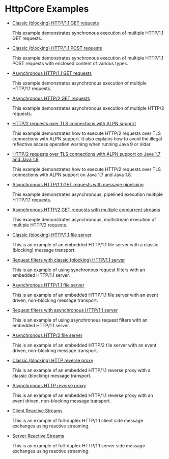 <!--
    Licensed to the Apache Software Foundation (ASF) under one
    or more contributor license agreements.  See the NOTICE file
    distributed with this work for additional information
    regarding copyright ownership.  The ASF licenses this file
    to you under the Apache License, Version 2.0 (the
    "License"); you may not use this file except in compliance
    with the License.  You may obtain a copy of the License at
    
      http://www.apache.org/licenses/LICENSE-2.0
    
    Unless required by applicable law or agreed to in writing,
    software distributed under the License is distributed on an
    "AS IS" BASIS, WITHOUT WARRANTIES OR CONDITIONS OF ANY
    KIND, either express or implied.  See the License for the
    specific language governing permissions and limitations
    under the License.
-->

HttpCore Examples
=================

- [ Classic (blocking) HTTP/1.1 GET requests](https://github.com/apache/httpcomponents-core/tree/5.2.x/httpcore5/src/test/java/org/apache/hc/core5/http/examples/ClassicGetExecutionExample.java)

  This example demonstrates synchronous execution of multiple HTTP/1.1 GET requests.

- [ Classic (blocking) HTTP/1.1 POST requests](https://github.com/apache/httpcomponents-core/tree/5.2.x/httpcore5/src/test/java/org/apache/hc/core5/http/examples/ClassicPostExecutionExample.java)

  This example demonstrates synchronous execution of multiple HTTP/1.1 POST requests with enclosed content of various
  types.

- [ Asynchronous HTTP/1.1 GET requests](https://github.com/apache/httpcomponents-core/tree/5.2.x/httpcore5/src/test/java/org/apache/hc/core5/http/examples/AsyncRequestExecutionExample.java)

  This example demonstrates asynchronous execution of multiple HTTP/1.1 requests.

- [ Asynchronous HTTP/2 GET requests](https://github.com/apache/httpcomponents-core/tree/5.2.x/httpcore5-h2/src/test/java/org/apache/hc/core5/http2/examples/H2RequestExecutionExample.java)

  This example demonstrates asynchronous execution of multiple HTTP/2 requests.

- [ HTTP/2 requests over TLS connections with ALPN support](https://github.com/apache/httpcomponents-core/tree/5.2.x/httpcore5-h2/src/test/java/org/apache/hc/core5/http2/examples/H2TlsAlpnRequestExecutionExample.java)

  This example demonstrates how to execute HTTP/2 requests over TLS connections with ALPN support. It also explains how
  to avoid the illegal reflective access operation warning when running Java 9 or older.

- [ HTTP/2 requests over TLS connections with ALPN support on Java 1.7 and Java 1.8](https://github.com/apache/httpcomponents-core/tree/5.2.x/httpcore5-h2/src/test/java/org/apache/hc/core5/http2/examples/H2ConscriptRequestExecutionExample.java)

  This example demonstrates how to execute HTTP/2 requests over TLS connections with ALPN support on Java 1.7 and Java
  1.8.

- [ Asynchronous HTTP/1.1 GET requests with message pipelining](https://github.com/apache/httpcomponents-core/tree/5.2.x/httpcore5/src/test/java/org/apache/hc/core5/http/examples/AsyncPipelinedRequestExecutionExample.java)

  This example demonstrates asynchronous, pipelined execution multiple HTTP/1.1 requests.

- [ Asynchronous HTTP/2 GET requests with multiple concurrent streams](https://github.com/apache/httpcomponents-core/tree/5.2.x/httpcore5-h2/src/test/java/org/apache/hc/core5/http2/examples/H2MultiStreamExecutionExample.java)

  This example demonstrates asynchronous, multistream execution of multiple HTTP/2 requests.

- [ Classic (blocking) HTTP/1.1 file server](https://github.com/apache/httpcomponents-core/tree/5.2.x/httpcore5/src/test/java/org/apache/hc/core5/http/examples/ClassicFileServerExample.java)

  This is an example of an embedded HTTP/1.1 file server with a classic (blocking) message transport.

- [ Request filters with classic (blocking) HTTP/1.1 server](https://github.com/apache/httpcomponents-core/tree/5.2.x/httpcore5/src/test/java/org/apache/hc/core5/http/examples/ClassicServerFilterExample.java)

  This is an example of using synchronous request filters with an embedded HTTP/1.1 server.

- [ Asynchronous HTTP/1.1 file server](https://github.com/apache/httpcomponents-core/tree/5.2.x/httpcore5/src/test/java/org/apache/hc/core5/http/examples/AsyncFileServerExample.java)

  This is an example of an embedded HTTP/1.1 file server with an event driven, non-blocking message transport.

- [ Request filters with asynchronous HTTP/1.1 server](https://github.com/apache/httpcomponents-core/tree/5.2.x/httpcore5/src/test/java/org/apache/hc/core5/http/examples/AsyncServerFilterExample.java)

  This is an example of using asynchronous request filters with an embedded HTTP/1.1 server.

- [ Asynchronous HTTP/2 file server](https://github.com/apache/httpcomponents-core/tree/5.2.x/httpcore5-h2/src/test/java/org/apache/hc/core5/http2/examples/H2FileServerExample.java)

  This is an example of an embedded HTTP/2 file server with an event driven, non-blocking message transport.

- [ Classic (blocking) HTTP reverse proxy](https://github.com/apache/httpcomponents-core/tree/5.2.x/httpcore5/src/test/java/org/apache/hc/core5/http/examples/ClassicReverseProxyExample.java)

  This is an example of an embedded HTTP/1.1 reverse proxy with a classic (blocking) message transport.

- [ Asynchronous HTTP reverse proxy](https://github.com/apache/httpcomponents-core/tree/5.2.x/httpcore5/src/test/java/org/apache/hc/core5/http/examples/AsyncReverseProxyExample.java)

  This is an example of an embedded HTTP/1.1 reverse proxy with an event driven, non-blocking message transport.

- [ Client Reactive Streams](https://github.com/apache/httpcomponents-core/tree/5.2.x/httpcore5-reactive/src/test/java/org/apache/hc/core5/reactive/examples/ReactiveFullDuplexClientExample.java)

  This is an example of full-duplex HTTP/1.1 client side message exchanges using reactive streaming.

- [ Server Reactive Streams](https://github.com/apache/httpcomponents-core/tree/5.2.x/httpcore5-reactive/src/test/java/org/apache/hc/core5/reactive/examples/ReactiveFullDuplexServerExample.java)

  This is an example of full-duplex HTTP/1.1 server side message exchanges using reactive streaming.
